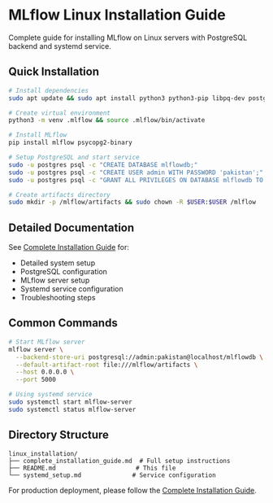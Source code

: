 # MLflow Linux Installation Guide

Complete guide for installing MLflow on Linux servers with PostgreSQL backend and systemd service.

## Quick Installation

```bash
# Install dependencies
sudo apt update && sudo apt install python3 python3-pip libpq-dev postgresql -y

# Create virtual environment
python3 -m venv .mlflow && source .mlflow/bin/activate

# Install MLflow
pip install mlflow psycopg2-binary

# Setup PostgreSQL and start service
sudo -u postgres psql -c "CREATE DATABASE mlflowdb;"
sudo -u postgres psql -c "CREATE USER admin WITH PASSWORD 'pakistan';"
sudo -u postgres psql -c "GRANT ALL PRIVILEGES ON DATABASE mlflowdb TO admin;"

# Create artifacts directory
sudo mkdir -p /mlflow/artifacts && sudo chown -R $USER:$USER /mlflow
```

## Detailed Documentation

See [Complete Installation Guide](complete_installation_guide.md) for:
- Detailed system setup
- PostgreSQL configuration
- MLflow server setup
- Systemd service configuration
- Troubleshooting steps

## Common Commands

```bash
# Start MLflow server
mlflow server \
  --backend-store-uri postgresql://admin:pakistan@localhost/mlflowdb \
  --default-artifact-root file:///mlflow/artifacts \
  --host 0.0.0.0 \
  --port 5000

# Using systemd service
sudo systemctl start mlflow-server
sudo systemctl status mlflow-server
```

## Directory Structure
```
linux_installation/
├── complete_installation_guide.md  # Full setup instructions
├── README.md                      # This file
└── systemd_setup.md              # Service configuration
```

For production deployment, please follow the [Complete Installation Guide](complete_installation_guide.md).
